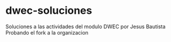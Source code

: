 # dwec-soluciones
Soluciones a las actividades del modulo DWEC por Jesus Bautista
Probando el fork a la organizacion
